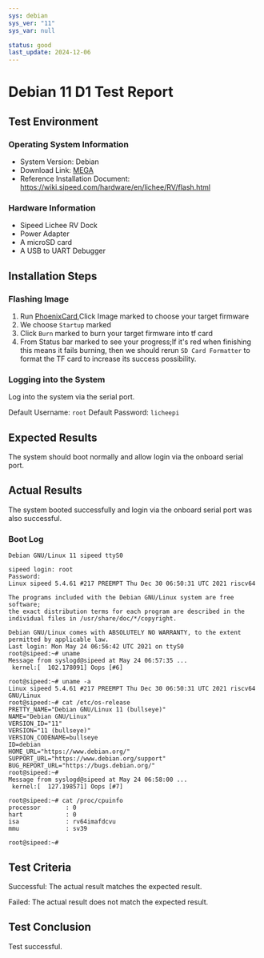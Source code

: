 ```yaml
---
sys: debian
sys_ver: "11"
sys_var: null

status: good
last_update: 2024-12-06
---
```


# Debian 11 D1 Test Report

## Test Environment

### Operating System Information

- System Version: Debian
- Download Link: [MEGA](https://mega.nz/folder/lx4CyZBA#PiFhY7oSVQ3gp2ZZ_AnwYA)
- Reference Installation Document: https://wiki.sipeed.com/hardware/en/lichee/RV/flash.html

### Hardware Information

- Sipeed Lichee RV Dock
- Power Adapter
- A microSD card
- A USB to UART Debugger

## Installation Steps

### Flashing Image

1. Run [PhoenixCard](https://dl.sipeed.com/shareURL/LICHEE/D1/Lichee_RV/tool),Click Image marked to choose your target firmware
2. We choose `Startup` marked
3. Click `Burn` marked to burn your target firmware into tf card
4. From Status bar marked to see your progress;If it's red when finishing this means it fails burning, then we should rerun `SD Card Formatter` to format the TF card to increase its success possibility.

### Logging into the System

Log into the system via the serial port.

Default Username: `root`
Default Password: `licheepi`

## Expected Results

The system should boot normally and allow login via the onboard serial port.

## Actual Results

The system booted successfully and login via the onboard serial port was also successful.

### Boot Log

```log
Debian GNU/Linux 11 sipeed ttyS0

sipeed login: root
Password: 
Linux sipeed 5.4.61 #217 PREEMPT Thu Dec 30 06:50:31 UTC 2021 riscv64

The programs included with the Debian GNU/Linux system are free software;
the exact distribution terms for each program are described in the
individual files in /usr/share/doc/*/copyright.

Debian GNU/Linux comes with ABSOLUTELY NO WARRANTY, to the extent
permitted by applicable law.
Last login: Mon May 24 06:56:42 UTC 2021 on ttyS0
root@sipeed:~# uname 
Message from syslogd@sipeed at May 24 06:57:35 ...
 kernel:[  102.178091] Oops [#6]

root@sipeed:~# uname -a
Linux sipeed 5.4.61 #217 PREEMPT Thu Dec 30 06:50:31 UTC 2021 riscv64 GNU/Linux
root@sipeed:~# cat /etc/os-release 
PRETTY_NAME="Debian GNU/Linux 11 (bullseye)"
NAME="Debian GNU/Linux"
VERSION_ID="11"
VERSION="11 (bullseye)"
VERSION_CODENAME=bullseye
ID=debian
HOME_URL="https://www.debian.org/"
SUPPORT_URL="https://www.debian.org/support"
BUG_REPORT_URL="https://bugs.debian.org/"
root@sipeed:~# 
Message from syslogd@sipeed at May 24 06:58:00 ...
 kernel:[  127.198571] Oops [#7]

root@sipeed:~# cat /proc/cpuinfo 
processor       : 0
hart            : 0
isa             : rv64imafdcvu
mmu             : sv39

root@sipeed:~# 
```

## Test Criteria

Successful: The actual result matches the expected result.

Failed: The actual result does not match the expected result.

## Test Conclusion

Test successful.
